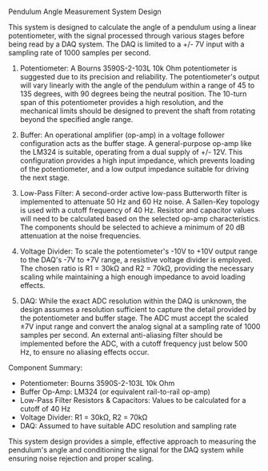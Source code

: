 Pendulum Angle Measurement System Design

This system is designed to calculate the angle of a pendulum using a linear potentiometer, with the signal processed through various stages before being read by a DAQ system. The DAQ is limited to a +/- 7V input with a sampling rate of 1000 samples per second.

1. Potentiometer:
A Bourns 3590S-2-103L 10k Ohm potentiometer is suggested due to its precision and reliability. The potentiometer's output will vary linearly with the angle of the pendulum within a range of 45 to 135 degrees, with 90 degrees being the neutral position. The 10-turn span of this potentiometer provides a high resolution, and the mechanical limits should be designed to prevent the shaft from rotating beyond the specified angle range.

2. Buffer:
An operational amplifier (op-amp) in a voltage follower configuration acts as the buffer stage. A general-purpose op-amp like the LM324 is suitable, operating from a dual supply of +/- 12V. This configuration provides a high input impedance, which prevents loading of the potentiometer, and a low output impedance suitable for driving the next stage.

3. Low-Pass Filter:
A second-order active low-pass Butterworth filter is implemented to attenuate 50 Hz and 60 Hz noise. A Sallen-Key topology is used with a cutoff frequency of 40 Hz. Resistor and capacitor values will need to be calculated based on the selected op-amp characteristics. The components should be selected to achieve a minimum of 20 dB attenuation at the noise frequencies.

4. Voltage Divider:
To scale the potentiometer's -10V to +10V output range to the DAQ's -7V to +7V range, a resistive voltage divider is employed. The chosen ratio is R1 = 30kΩ and R2 = 70kΩ, providing the necessary scaling while maintaining a high enough impedance to avoid loading effects.

5. DAQ:
While the exact ADC resolution within the DAQ is unknown, the design assumes a resolution sufficient to capture the detail provided by the potentiometer and buffer stage. The ADC must accept the scaled ±7V input range and convert the analog signal at a sampling rate of 1000 samples per second. An external anti-aliasing filter should be implemented before the ADC, with a cutoff frequency just below 500 Hz, to ensure no aliasing effects occur.

Component Summary:
- Potentiometer: Bourns 3590S-2-103L 10k Ohm
- Buffer Op-Amp: LM324 (or equivalent rail-to-rail op-amp)
- Low-Pass Filter Resistors & Capacitors: Values to be calculated for a cutoff of 40 Hz
- Voltage Divider: R1 = 30kΩ, R2 = 70kΩ
- DAQ: Assumed to have suitable ADC resolution and sampling rate

This system design provides a simple, effective approach to measuring the pendulum's angle and conditioning the signal for the DAQ system while ensuring noise rejection and proper scaling.